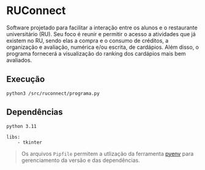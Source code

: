 # RUConnect

Software projetado para facilitar a interação entre os alunos e o restaurante universitário (RU). Seu foco é reunir e permitir o acesso a atividades que já existem no RU, sendo elas a compra e o consumo de créditos, a organização e avaliação, numérica e/ou escrita, de cardápios. Além disso, o programa fornecerá a visualização do ranking dos cardápios mais bem avaliados.

## Execução

```
python3 /src/ruconnect/programa.py
```

## Dependências

```
python 3.11

libs:
    - tkinter
```

> Os arquivos `Pipfile` permitem a utlização da ferramenta <a href="https://github.com/pyenv/pyenv">pyenv</a> para gerenciamento da versão e das dependências.